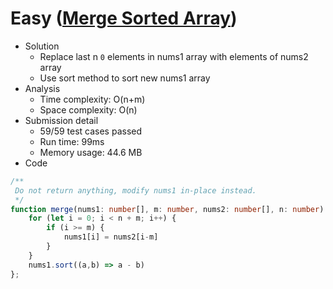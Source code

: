 # Easy ([Merge Sorted Array](https://leetcode.com/problems/merge-sorted-array)) #
- Solution
  - Replace last n `0` elements in nums1 array with elements of nums2 array
  - Use sort method to sort new nums1 array
- Analysis
  - Time complexity: O(n+m)
  - Space complexity: O(n)
- Submission detail
  - 59/59 test cases passed
  - Run time: 99ms
  - Memory usage: 44.6 MB 
- Code
```ts
/**
 Do not return anything, modify nums1 in-place instead.
 */
function merge(nums1: number[], m: number, nums2: number[], n: number): void {
    for (let i = 0; i < n + m; i++) {
        if (i >= m) {
            nums1[i] = nums2[i-m]
        }
    }
    nums1.sort((a,b) => a - b)
};
```

